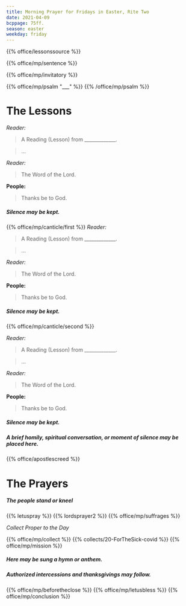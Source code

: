 ```yaml
---
title: Morning Prayer for Fridays in Easter, Rite Two
date: 2021-04-09
bcppage: 75ff.
season: easter
weekday: friday
---
```


{{% office/lessonssource %}}

{{% office/mp/sentence %}}

{{% office/mp/invitatory  %}}

{{% office/mp/psalm "___" %}}
{{% /office/mp/psalm %}}

# The Lessons
_Reader:_
> A Reading (Lesson) from _____________.

> ...

_Reader:_
> The Word of the Lord.

**People:**
> Thanks be to God.

##### Silence may be kept.

{{% office/mp/canticle/first %}}
_Reader:_
> A Reading (Lesson) from _____________.

> ...

_Reader:_
> The Word of the Lord.

**People:**
> Thanks be to God.

##### Silence may be kept.

{{% office/mp/canticle/second %}}

_Reader:_
> A Reading (Lesson) from _____________.

> ...

_Reader:_
> The Word of the Lord.

**People:**
> Thanks be to God.

##### Silence may be kept.

##### A brief homily, spiritual conversation, or moment of silence may be placed here.


{{% office/apostlescreed %}}

# The Prayers

##### The people stand or kneel
{{% letuspray %}}
{{% lordsprayer2 %}}
{{% office/mp/suffrages %}}

_Collect Proper to the Day_

{{% office/mp/collect %}}
{{% collects/20-ForTheSick-covid %}}
{{% office/mp/mission %}}

##### Here may be sung a hymn or anthem.

##### Authorized intercessions and thanksgivings may follow.

{{% office/mp/beforetheclose %}}
{{% office/mp/letusbless %}}
{{% office/mp/conclusion %}}
